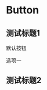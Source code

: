 # Button

## 测试标题1

<v3-button type="primary">默认按钮</v3-button>

<v3-checkbox>选项一</v3-checkbox>

## 测试标题2